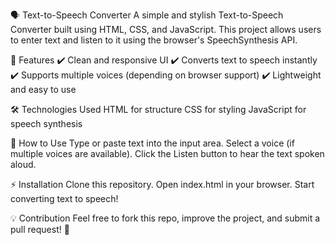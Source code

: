 🗣️ Text-to-Speech Converter
A simple and stylish Text-to-Speech Converter built using HTML, CSS, and JavaScript. This project allows users to enter text and listen to it using the browser's SpeechSynthesis API.

🚀 Features
✔️ Clean and responsive UI
✔️ Converts text to speech instantly
✔️ Supports multiple voices (depending on browser support)
✔️ Lightweight and easy to use

🛠️ Technologies Used
HTML for structure
CSS for styling
JavaScript for speech synthesis

📌 How to Use
Type or paste text into the input area.
Select a voice (if multiple voices are available).
Click the Listen button to hear the text spoken aloud.

⚡ Installation
Clone this repository.
Open index.html in your browser.
Start converting text to speech!

💡 Contribution
Feel free to fork this repo, improve the project, and submit a pull request! 🚀
